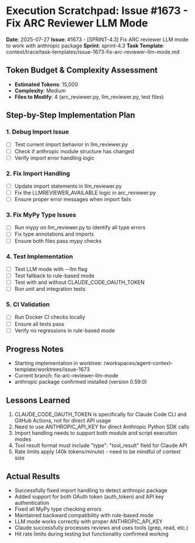 # Execution Scratchpad: Issue #1673 - Fix ARC Reviewer LLM Mode

**Date**: 2025-07-27
**Issue**: #1673 - [SPRINT-4.3] Fix ARC reviewer LLM mode to work with anthropic package
**Sprint**: sprint-4.3
**Task Template**: context/trace/task-templates/issue-1673-fix-arc-reviewer-llm-mode.md

## Token Budget & Complexity Assessment
- **Estimated Tokens**: 15,000
- **Complexity**: Medium
- **Files to Modify**: 4 (arc_reviewer.py, llm_reviewer.py, test files)

## Step-by-Step Implementation Plan

### 1. Debug Import Issue
- [ ] Test current import behavior in llm_reviewer.py
- [ ] Check if anthropic module structure has changed
- [ ] Verify import error handling logic

### 2. Fix Import Handling
- [ ] Update import statements in llm_reviewer.py
- [ ] Fix the LLMREVIEWER_AVAILABLE logic in arc_reviewer.py
- [ ] Ensure proper error messages when import fails

### 3. Fix MyPy Type Issues
- [ ] Run mypy on llm_reviewer.py to identify all type errors
- [ ] Fix type annotations and imports
- [ ] Ensure both files pass mypy checks

### 4. Test Implementation
- [ ] Test LLM mode with --llm flag
- [ ] Test fallback to rule-based mode
- [ ] Test with and without CLAUDE_CODE_OAUTH_TOKEN
- [ ] Run unit and integration tests

### 5. CI Validation
- [ ] Run Docker CI checks locally
- [ ] Ensure all tests pass
- [ ] Verify no regressions in rule-based mode

## Progress Notes
- Starting implementation in worktree: /workspaces/agent-context-template/worktrees/issue-1673
- Current branch: fix-arc-reviewer-llm-mode
- anthropic package confirmed installed (version 0.59.0)

## Lessons Learned
1. CLAUDE_CODE_OAUTH_TOKEN is specifically for Claude Code CLI and GitHub Actions, not for direct API usage
2. Need to use ANTHROPIC_API_KEY for direct Anthropic Python SDK calls
3. Import handling needs to support both module and script execution modes
4. Tool result format must include "type": "tool_result" field for Claude API
5. Rate limits apply (40k tokens/minute) - need to be mindful of context size

## Actual Results
- Successfully fixed import handling to detect anthropic package
- Added support for both OAuth token (auth_token) and API key authentication
- Fixed all MyPy type checking errors
- Maintained backward compatibility with rule-based mode
- LLM mode works correctly with proper ANTHROPIC_API_KEY
- Claude successfully processes reviews and uses tools (grep, read, etc.)
- Hit rate limits during testing but functionality confirmed working
